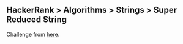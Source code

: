 ## HackerRank > Algorithms > Strings > Super Reduced String

Challenge from [here](https://www.hackerrank.com/challenges/reduced-string).
